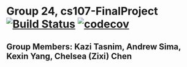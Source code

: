 # Group 24, cs107-FinalProject [![Build Status](https://app.travis-ci.com/cs107-runtimeterror/cs107-FinalProject.svg?token=stMPL4xedtyEMYyN72oW&branch=milestone1b-dev)](https://app.travis-ci.com/cs107-runtimeterror/cs107-FinalProject) [![codecov](https://codecov.io/gh/cs107-runtimeterror/cs107-FinalProject/branch/milestone1b-dev/graph/badge.svg?token=FF27EQ75ID)](https://codecov.io/gh/cs107-runtimeterror/cs107-FinalProject) 

## Group Members: Kazi Tasnim, Andrew Sima, Kexin Yang, Chelsea (Zixi) Chen
